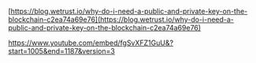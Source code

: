 [https://blog.wetrust.io/why-do-i-need-a-public-and-private-key-on-the-blockchain-c2ea74a69e76](https://blog.wetrust.io/why-do-i-need-a-public-and-private-key-on-the-blockchain-c2ea74a69e76)



https://www.youtube.com/embed/fgSvXFZ1GuU&?start=1005&end=1187&version=3



